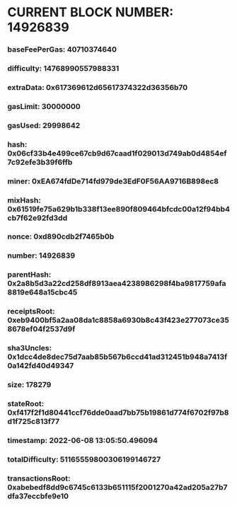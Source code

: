 # CURRENT BLOCK NUMBER: 14926839

### baseFeePerGas: 40710374640
### difficulty: 14768990557988331
### extraData: 0x617369612d65617374322d36356b70
### gasLimit: 30000000
### gasUsed: 29998642
### hash: 0x06cf33b4e499ce67cb9d67caad1f029013d749ab0d4854ef7c92efe3b39f6ffb
### miner: 0xEA674fdDe714fd979de3EdF0F56AA9716B898ec8
### mixHash: 0x61519fe75a629b1b338f13ee890f809464bfcdc00a12f94bb4cb7f62e92fd3dd
### nonce: 0xd890cdb2f7465b0b
### number: 14926839
### parentHash: 0x2a8b5d3a22cd258df8913aea4238986298f4ba9817759afa8819e648a15cbc45
### receiptsRoot: 0xeb9400bf5a2aa08da1c8858a6930b8c43f423e277073ce358678ef04f2537d9f
### sha3Uncles: 0x1dcc4de8dec75d7aab85b567b6ccd41ad312451b948a7413f0a142fd40d49347
### size: 178279
### stateRoot: 0xf417f2f1d80441ccf76dde0aad7bb75b19861d774f6702f97b8d1f725c813f77
### timestamp: 2022-06-08 13:05:50.496094
### totalDifficulty: 51165559800306199146727
### transactionsRoot: 0xabebedf8dd9c6745c6133b651115f2001270a42ad205a27b7dfa37eccbfe9e10
